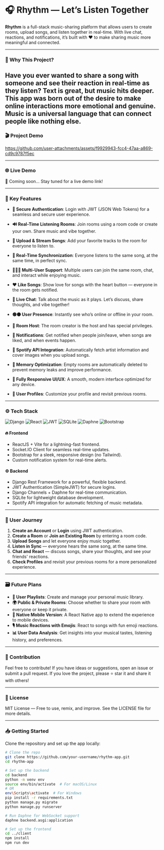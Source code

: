 # 🎧 Rhythm — Let’s Listen Together

**Rhythm** is a full-stack music-sharing platform that allows users to create rooms, upload songs, and listen together in real-time. With live chat, reactions, and notifications, it’s built with ❤️ to make sharing music more meaningful and connected. 

---

### 🌟 Why This Project?

Have you ever wanted to share a song with someone and see their reaction in real-time as they listen? Text is great, but music hits deeper. This app was born out of the desire to make online interactions more emotional and genuine. Music is a universal language that can connect people like nothing else.
---
### 🎬 Project Demo

https://github.com/user-attachments/assets/f9929943-fcc4-47aa-a869-cd9c9787f5ec

---

### 🌐 Live Demo
🚀 Coming soon... Stay tuned for a live demo link!

---

### 🚀 Key Features

- **🔐 Secure Authentication**: Login with JWT (JSON Web Tokens) for a seamless and secure user experience.
  
- **🔊 Real-Time Listening Rooms**: Join rooms using a room code or create your own. Share music and vibe together.

- **🎵 Upload & Stream Songs**: Add your favorite tracks to the room for everyone to listen to.

- **📡 Real-Time Synchronization**: Everyone listens to the same song, at the same time, in perfect sync.

- **🧑‍🤝‍🧑 Multi-User Support**: Multiple users can join the same room, chat, and interact while enjoying music.

- **❤️ Like Songs**: Show love for songs with the heart button — everyone in the room gets notified.

- **💬 Live Chat**: Talk about the music as it plays. Let’s discuss, share thoughts, and vibe together!

- **🟢🟠 User Presence**: Instantly see who’s online or offline in your room.

- **👑 Room Host**: The room creator is the host and has special privileges.

- **🔔 Notifications**: Get notified when people join/leave, when songs are liked, and when events happen.

- **📀 Spotify API Integration**: Automatically fetch artist information and cover images when you upload songs.

- **🧠 Memory Optimization**: Empty rooms are automatically deleted to prevent memory leaks and improve performance.

- **📱 Fully Responsive UI/UX**: A smooth, modern interface optimized for any device.

- **👤 User Profiles**: Customize your profile and revisit previous rooms.

---

### ⚙️ Tech Stack

![Django](https://img.shields.io/badge/Backend-Django-092E20?style=flat&logo=django)
![React](https://img.shields.io/badge/Frontend-React-61DAFB?style=flat&logo=react)
![JWT](https://img.shields.io/badge/Auth-JWT-yellow)
![SQLite](https://img.shields.io/badge/Database-SQLite-blue)
![Daphne](https://img.shields.io/badge/Realtime-Daphne-orange)
![Bootstrap](https://img.shields.io/badge/UI-Bootstrap-purple)

#### 🔥 Frontend
- ReactJS + Vite for a lightning-fast frontend.
- Socket.IO Client for seamless real-time updates.
- Bootstrap for a sleek, responsive design (no Tailwind).
- Custom notification system for real-time alerts.

#### ⚙️ Backend
- Django Rest Framework for a powerful, flexible backend.
- JWT Authentication (SimpleJWT) for secure logins.
- Django Channels + Daphne for real-time communication.
- SQLite for lightweight database development.
- Spotify API integration for automatic fetching of music metadata.

---

### 🧭 User Journey

1. **Create an Account** or **Login** using JWT authentication.
2. **Create a Room** or **Join an Existing Room** by entering a room code.
3. **Upload Songs** and let everyone enjoy music together.
4. **Listen in Sync** — everyone hears the same song, at the same time.
5. **Chat and React** — discuss songs, share your thoughts, and see your friends' reactions.
6. **Check Profiles** and revisit your previous rooms for a more personalized experience.

---



### 🗃️ Future Plans

- **📝 User Playlists**: Create and manage your personal music library.
- **🌍 Public & Private Rooms**: Choose whether to share your room with everyone or keep it private.
- **📱 Native Mobile Version**: A React Native app to extend the experience to mobile devices.
- **🎙️ Music Reactions with Emojis**: React to songs with fun emoji reactions.
- **📊 User Data Analysis**: Get insights into your musical tastes, listening history, and preferences.

---

### 🤝 Contribution

Feel free to contribute! If you have ideas or suggestions, open an issue or submit a pull request. If you love the project, please ⭐ star it and share it with others!

---

### 📜 License

MIT License — Free to use, remix, and improve. See the LICENSE file for more details.

---

### 📥 Getting Started

Clone the repository and set up the app locally:

```bash
# Clone the repo
git clone https://github.com/your-username/rhythm-app.git
cd rhythm-app

# Set up the backend
cd backend
python -m venv env
source env/bin/activate  # For macOS/Linux
# OR
env\Scripts\activate  # For Windows
pip install -r requirements.txt
python manage.py migrate
python manage.py runserver

# Run Daphne for WebSocket support
daphne backend.asgi:application

# Set up the frontend
cd ../client
npm install
npm run dev
